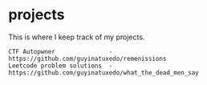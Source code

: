 # projects

This is where I keep track of my projects.

```
CTF Autopwner				-	https://github.com/guyinatuxedo/remenissions
Leetcode problem solutions	-	https://github.com/guyinatuxedo/what_the_dead_men_say
```
